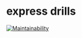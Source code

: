 # express drills

[![Maintainability](https://api.codeclimate.com/v1/badges/ba2c05cf2e951cdfb0ef/maintainability)](https://codeclimate.com/github/CodeLikeAGirl29/express-drills/maintainability)
